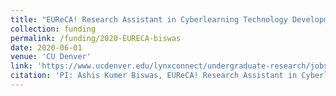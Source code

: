 ```yaml
---
title: "EUReCA! Research Assistant in Cyberlearning Technology Development"
collection: funding
permalink: /funding/2020-EURECA-biswas
date: 2020-06-01
venue: 'CU Denver'
link: 'https://www.ucdenver.edu/lynxconnect/undergraduate-research/jobs#ac-eurca-student-assistants-01'
citation: 'PI: Ashis Kumer Biswas, EUReCA! Research Assistant in Cyberlearning Technology Development, Sponsor: <b>EUReCA! Ofﬁce of Undergraduate Research & Creative Activities, CU Denver</b>, Award amount: $6,000, Awarded: 09/2020.'
---
```

